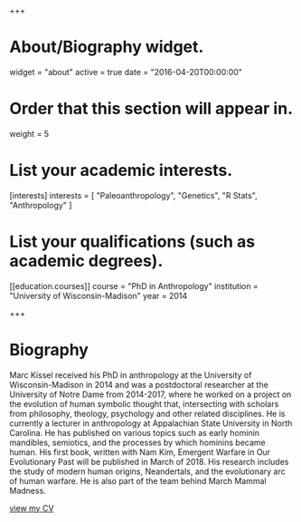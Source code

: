 +++
# About/Biography widget.
widget = "about"
active = true
date = "2016-04-20T00:00:00"

# Order that this section will appear in.
weight = 5

# List your academic interests.
[interests]
  interests = [
    "Paleoanthropology",
    "Genetics",
    "R Stats",
    "Anthropology"
  ]

# List your qualifications (such as academic degrees).
[[education.courses]]
  course = "PhD in Anthropology"
  institution = "University of Wisconsin-Madison"
  year = 2014


 
+++

# Biography

Marc Kissel received his PhD in anthropology at the University of Wisconsin-Madison in 2014 and was a postdoctoral researcher at the University of Notre Dame from 2014-2017, where he worked on a project on the evolution of human symbolic thought that, intersecting with scholars from philosophy, theology, psychology and other related disciplines. He is currently a lecturer in anthropology at Appalachian State University in North Carolina. He has published on various topics such as early hominin mandibles, semiotics, and the processes by which hominins became human. His first book, written with Nam Kim, Emergent Warfare in Our Evolutionary Past will be published in March of 2018.  His research includes the study of modern human origins, Neandertals, and the evolutionary arc of human warfare. He is also part of the team behind March Mammal Madness. 

[view my CV](https://drive.google.com/file/d/1H6-SRexn-CjX8Hr3JShZ61to-eYqqZtS/view?usp=sharing)